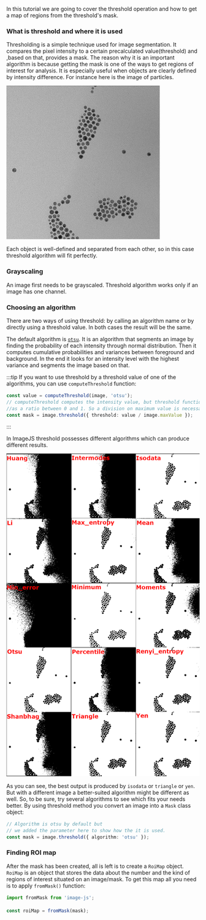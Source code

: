 In this tutorial we are going to cover the threshold operation and how to get a map of regions from the threshold's mask.

### What is threshold and where it is used

Thresholding is a simple technique used for image segmentation. It compares the pixel intensity to a certain precalculated value(threshold) and ,based on that, provides a mask.
The reason why it is an important algorithm is because getting the mask is one of the ways to get regions of interest for analysis. It is especially useful when objects are clearly defined by intensity difference. For instance here is the image of particles.

![Particles image](greys.png)

Each object is well-defined and separated from each other, so in this case threshold algorithm will fit perfectly.

### Grayscaling

An image first needs to be grayscaled. Threshold algorithm works only if an image has one channel.

### Choosing an algorithm

There are two ways of using threshold: by calling an algorithm name or by directly using a threshold value. In both cases the result will be the same.

The default algorithm is [`otsu`](https://en.wikipedia.org/wiki/Otsu%27s_method 'wikipedia link on otsu'). It is an algorithm that segments an image by finding the probability of each intensity through normal distribution. Then it computes cumulative probabilities and variances between foreground and background. In the end it looks for an intensity level with the highest variance and segments the image based on that.

:::tip
If you want to use threshold by a threshold value of one of the algorithms, you can use `computeThreshold` function:

```ts
const value = computeThreshold(image, 'otsu');
// computeThreshold computes the intensity value, but threshold function accepts it
//as a ratio between 0 and 1. So a division on maximum value is necessary.
const mask = image.threshold({ threshold: value / image.maxValue });
```

:::

In ImageJS threshold possesses different algorithms which can produce different results.

![](./MaskCombosThreshold.png)

As you can see, the best output is produced by `isodata` or `triangle` or `yen`. But with a different image a better-suited algorithm might be different as well. So, to be sure, try several algorithms to see which fits your needs better.
By using threshold method you convert an image into a `Mask` class object:

```ts
// Algorithm is otsu by default but
// we added the parameter here to show how the it is used.
const mask = image.threshold({ algorithm: 'otsu' });
```

### Finding ROI map

After the mask has been created, all is left is to create a `RoiMap` object. `RoiMap` is an object that stores the data about the number and the kind of regions of interest situated on an image/mask.
To get this map all you need is to apply `fromMask()` function:

```ts
import fromMask from 'image-js';

const roiMap = fromMask(mask);
```
